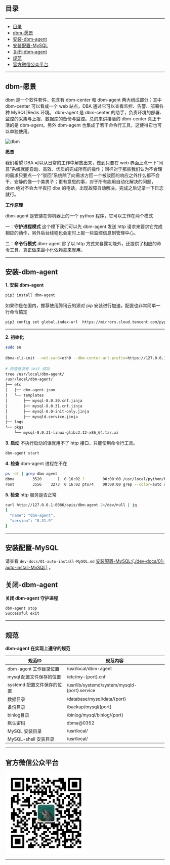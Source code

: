 ## 目录
---
- [目录](#目录)
- [dbm-愿景](#dbm-愿景)
- [安装-dbm-agent](#安装-dbm-agent)
- [安装配置-MySQL](#安装配置-mysql)
- [关闭-dbm-agent](#关闭-dbm-agent)
- [规范](#规范)
- [官方微信公众平台](#官方微信公众平台)


---

## dbm-愿景
  dbm 是一个软件套件，包含有 dbm-center 和 dbm-agent 两大组成部分；其中 dbm-center 可以看成一个 web 站点，DBA 通过它可以查看监控、告警、部署各种 MySQL|Redis 环境。
  dbm-agent 是 dbm-center 的助手，负责环境的部署、监控的采集与上报、数据库的备份与监控。总的来讲接活的 dbm-center 真正干活的是 dbm-agent。另外 dbm-agent 也集成了若干命令行工具，这使得它也可以单独使用。
  
  ![dbm](imgs/dbm.png)

  **愿景**

  我们希望 DBA 可以从日常的工作中解放出来，做到只要在 web 界面上点一下“同意”系统就能自动、高效、优质的完成所有的操作；同样对于那些我们认为不合理的需求只要点一个“驳回”系统除了向需求方回一个被驳回的响应之外什么都不会干，安静的像一个美男子；更有意思的事，对于所有能用自动化解决的问题，dbm 绝对不会大半夜打 dba 的电话，出现故障自动解决，完成之后记录一下日志就行。

  **工作原理**

  dbm-agent 是安装在你机器上的一个 python 程序，它可以工作在两个模式
  
  一：**守护进程模式** 这个模下我们可以先 dbm-agent 发送 http 请求来要求它完成相应的动作，另外后台线程也会定时上报一些监控信息到管理中心。

  二：**命令行模式** dbm-agent 除了以 http 方式来暴露功能外，还提供了相应的命令工具，真正做来最小化依赖拿来就用。

  ---


## 安装-dbm-agent
   **1. 安装 dbm-agent**
   ```bash
   pip3 install dbm-agent
   ```
   如果你是在国内，推荐使用腾讯云的源对 pip 安装进行加速，配置也非常简单一行命令搞定
   ```bash
   pip3 config set global.index-url  https://mirrors.cloud.tencent.com/pypi/simple
   ```
   ---
   **2. 初始化**
   ```bash
   sudo su

   dbma-cli-init --net-card=eth0 --dbm-center-url-prefix=https://127.0.0.1

   # 检查有没有 init 成功
   tree /usr/local/dbm-agent/
   /usr/local/dbm-agent/
   ├── etc
   │   ├── dbm-agent.json
   │   └── templates
   │       ├── mysql-8.0.30.cnf.jinja
   │       ├── mysql-8.0.31.cnf.jinja
   │       ├── mysql-8.0-init-only.jinja
   │       ├── mysqld.service.jinja
   ├── logs
   └── pkgs
       └── mysql-8.0.31-linux-glibc2.12-x86_64.tar.xz
   ```
   **3. 启动** 不执行启动的话就用不了 http 接口，只能使用命令行工具。
   ```bash
   dbm-agent start
   ```
   **4. 检查** dbm-agent 进程在不在
   ```bash
   ps -ef | grep dbm-agent
   dbma        3520       1  0 16:02 ?        00:00:00 /usr/local/python/bin/python3.11 /usr/local/python/bin/dbm-agent start
   root        3556    3273  0 16:02 pts/4    00:00:00 grep --color=auto dbm-agent
   ```
   **5. 检查** http 服务是否正常
   ```bash
   curl http://127.0.0.1:8086/apis/dbm-agent 2>/dev/null | jq
   {
     "name": "dbm-agent",
     "version": "8.31.9"
   }
   ```
   ---

## 安装配置-MySQL
请查看 `dev-docs/01-auto-install-MySQL.md` [安装配置-MySQL:(./dev-docs/01-auto-install-MySQL)](./dev-docs/01-auto-install-MySQL.md) 。


## 关闭-dbm-agent
   **关闭 dbm-agent 守护进程**
   ```bash
   dbm-agent stop                                                              
   Successful exit
   ```
   ---


## 规范
  **dbm-agent 在实现上遵守的规范**

  |**规范ID**|**规范内容**|
  |----------|--------|
  |dbm-agent 工作目录位置 | /usr/local/dbm-agent |
  |mysql 配置文件保存的位置 | /etc/my-{port}.cnf |
  |systemd 配置文件保存的位置 | /usr/lib/systemd/system/mysqld-{port}.service |
  |数据目录   | /database/mysql/data/{port} |
  |备份目录   | /backup/mysql/{port} |
  |binlog目录| /binlog/mysql/binlog/{port} |
  |默认密码   | dbma@0352 |
  |MySQL 安装目录| /usr/local/|
  |MySQL-shell 安装目录| /usr/local/|

  ---


## 官方微信公众平台 

![官方微信公众平台](imgs/mp-wechat.jpg)

---